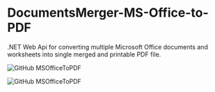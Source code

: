 # DocumentsMerger-MS-Office-to-PDF

.NET Web Api for converting multiple Microsoft Office documents and worksheets into single merged and printable PDF file.

![GitHub MSOfficeToPDF](https://external-content.duckduckgo.com/iu/?u=https%3A%2F%2Ftse1.mm.bing.net%2Fth%3Fid%3DOIP.4X5H1d_c6gx78t_Wv1X22AAAAA%26pid%3DApi&f=1)

![GitHub MSOfficeToPDF](https://external-content.duckduckgo.com/iu/?u=https%3A%2F%2Ftse2.mm.bing.net%2Fth%3Fid%3DOIP.5PtkpNpJCz0yaH_-moeaCQHaHa%26pid%3DApi&f=1)
